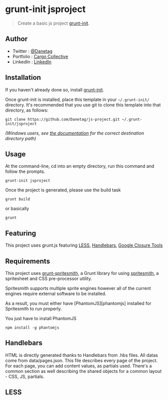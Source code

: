 # grunt-init jsproject

> Create a basic js project [grunt-init][].

[grunt-init]: http://gruntjs.com/project-scaffolding

## Author

- Twitter   : [@Danetag](https://twitter.com/danetag)
- Portfolio : [Cargo Collective](http://cargocollective.com/danetag)
- LinkedIn  : [LinkedIn](fr.linkedin.com/in/danetag/en)

## Installation
If you haven't already done so, install [grunt-init][].

Once grunt-init is installed, place this template in your `~/.grunt-init/` directory. It's recommended that you use git to clone this template into that directory, as follows:

```
git clone https://github.com/Danetag/js-project.git ~/.grunt-init/jsproject
```

_(Windows users, see [the documentation][grunt-init] for the correct destination directory path)_

## Usage

At the command-line, cd into an empty directory, run this command and follow the prompts.

```
grunt-init jsproject
```

Once the project is generated, please use the build task

```
grunt build
```

or basically

```
grunt
```

## Featuring

This project uses grunt.js featuring [LESS](http://lesscss.org/), [Handlebars](http://handlebarsjs.com/), [Google Closure Tools](https://developers.google.com/closure/)

## Requirements

This project uses [grunt-spritesmith](https://github.com/Ensighten/grunt-spritesmith), a Grunt library for using [spritesmith](https://github.com/Ensighten/spritesmith), a spritesheet and CSS pre-processor utility.

Spritesmith supports multiple sprite engines however all of the current engines require external software to be installed.

As a result, you must either have [PhantomJS][phantomjs] installed for Spritesmith to run properly. 

You just have to install PhantomJS

```
npm install -g phantomjs
```

## Handlebars

HTML is directly generated thanks to Handlebars from .hbs files. All datas come from data/pages.json. This file describes every page of the project. For each page, you can add content values, as partials used. There's a common section as well describing the shared objects for a common layout - CSS, JS, partials.

## LESS